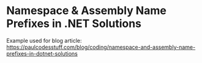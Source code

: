 # Namespace & Assembly Name Prefixes in .NET Solutions

Example used for blog article:
https://paulcodesstuff.com/blog/coding/namespace-and-assembly-name-prefixes-in-dotnet-solutions
